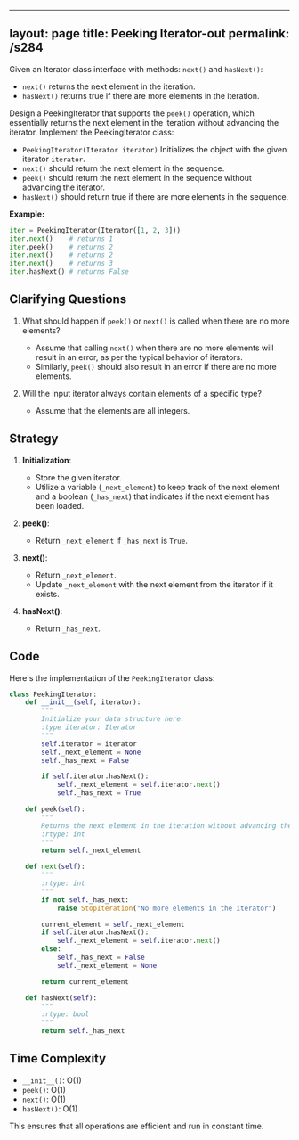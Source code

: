 
---
layout: page
title:  Peeking Iterator-out
permalink: /s284
---

Given an Iterator class interface with methods: `next()` and `hasNext()`:
- `next()` returns the next element in the iteration.
- `hasNext()` returns true if there are more elements in the iteration.

Design a PeekingIterator that supports the `peek()` operation, which essentially returns the next element in the iteration without advancing the iterator. Implement the PeekingIterator class:
- `PeekingIterator(Iterator iterator)` Initializes the object with the given iterator `iterator`.
- `next()` should return the next element in the sequence.
- `peek()` should return the next element in the sequence without advancing the iterator.
- `hasNext()` should return true if there are more elements in the sequence.

**Example:**
```python
iter = PeekingIterator(Iterator([1, 2, 3]))
iter.next()    # returns 1
iter.peek()    # returns 2
iter.next()    # returns 2
iter.next()    # returns 3
iter.hasNext() # returns False
```

## Clarifying Questions
1. What should happen if `peek()` or `next()` is called when there are no more elements?
   - Assume that calling `next()` when there are no more elements will result in an error, as per the typical behavior of iterators.
   - Similarly, `peek()` should also result in an error if there are no more elements.

2. Will the input iterator always contain elements of a specific type?
   - Assume that the elements are all integers.

## Strategy

1. **Initialization**:
   - Store the given iterator.
   - Utilize a variable (`_next_element`) to keep track of the next element and a boolean (`_has_next`) that indicates if the next element has been loaded.

2. **peek()**:
   - Return `_next_element` if `_has_next` is `True`.

3. **next()**:
   - Return `_next_element`.
   - Update `_next_element` with the next element from the iterator if it exists.

4. **hasNext()**:
   - Return `_has_next`.

## Code

Here's the implementation of the `PeekingIterator` class:

```python
class PeekingIterator:
    def __init__(self, iterator):
        """
        Initialize your data structure here.
        :type iterator: Iterator
        """
        self.iterator = iterator
        self._next_element = None
        self._has_next = False

        if self.iterator.hasNext():
            self._next_element = self.iterator.next()
            self._has_next = True

    def peek(self):
        """
        Returns the next element in the iteration without advancing the iterator.
        :rtype: int
        """
        return self._next_element

    def next(self):
        """
        :rtype: int
        """
        if not self._has_next:
            raise StopIteration("No more elements in the iterator")

        current_element = self._next_element
        if self.iterator.hasNext():
            self._next_element = self.iterator.next()
        else:
            self._has_next = False
            self._next_element = None

        return current_element

    def hasNext(self):
        """
        :rtype: bool
        """
        return self._has_next
```

## Time Complexity

- `__init__()`: O(1)
- `peek()`: O(1)
- `next()`: O(1)
- `hasNext()`: O(1)

This ensures that all operations are efficient and run in constant time.